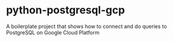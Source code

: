 # python-postgresql-gcp
A boilerplate project that shows how to connect and do queries to PostgreSQL on Google Cloud Platform
